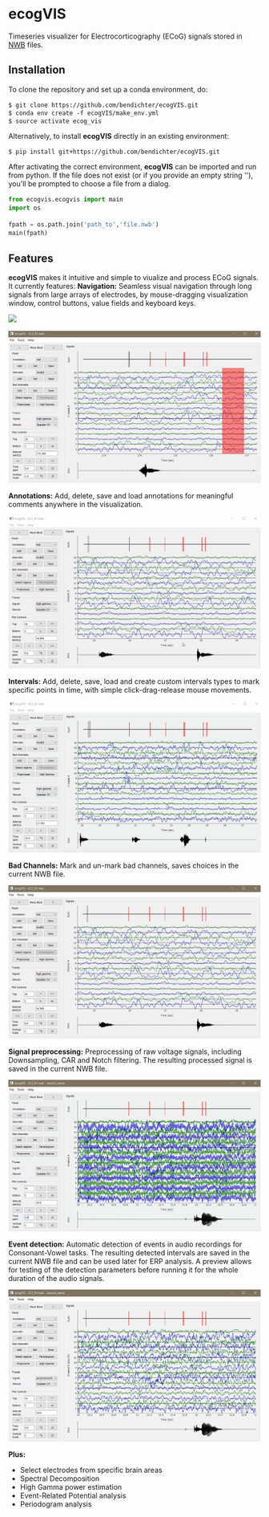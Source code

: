 # ecogVIS
Timeseries visualizer for Electrocorticography (ECoG) signals stored in [NWB](https://neurodatawithoutborders.github.io/) files. 

## Installation
To clone the repository and set up a conda environment, do:
```
$ git clone https://github.com/bendichter/ecogVIS.git
$ conda env create -f ecogVIS/make_env.yml
$ source activate ecog_vis
```

Alternatively, to install **ecogVIS** directly in an existing environment:
```
$ pip install git+https://github.com/bendichter/ecogVIS.git
```

After activating the correct environment, **ecogVIS** can be imported and run from python. If the file does not exist (or if you provide an empty string ''), you'll be prompted to choose a file from a dialog.
```python
from ecogvis.ecogvis import main
import os

fpath = os.path.join('path_to','file.nwb')
main(fpath)
```


## Features
**ecogVIS** makes it intuitive and simple to viualize and process ECoG signals. It currently features:
**Navigation:** Seamless visual navigation through long signals from large arrays of electrodes, by mouse-dragging visualization window, control buttons, value fields and keyboard keys.

![](media/gif_time_navigation.gif)

![](media/gif_channel_navigation.gif)


**Annotations:** Add, delete, save and load annotations for meaningful comments anywhere in the visualization.

![](media/gif_annotations.gif)


**Intervals:** Add, delete, save, load and create custom intervals types to mark specific points in time, with simple click-drag-release mouse movements.

![](media/gif_intervals.gif)


**Bad Channels:** Mark and un-mark bad channels, saves choices in the current NWB file.

![](media/gif_badchannels.gif)


**Signal preprocessing:** Preprocessing of raw voltage signals, including Downsampling, CAR and Notch filtering. The resulting processed signal is saved in the current NWB file.

![](media/gif_preprocessing.gif)


**Event detection:** Automatic detection of events in audio recordings for Consonant-Vowel tasks. The resulting detected intervals are saved in the current NWB file and can be used later for ERP analysis. A preview allows for testing of the detection parameters before running it for the whole duration of the audio signals. 

![](media/gif_event_detection.gif)


**Plus:**
- Select electrodes from specific brain areas
- Spectral Decomposition
- High Gamma power estimation
- Event-Related Potential analysis
- Periodogram analysis
